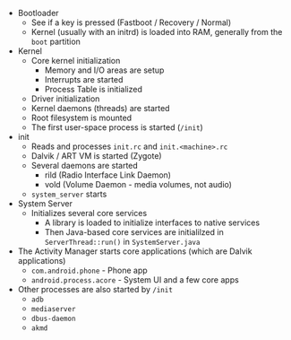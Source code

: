 - Bootloader
	- See if a key is pressed (Fastboot / Recovery / Normal)
	- Kernel (usually with an initrd) is loaded into RAM, generally from the `boot` partition
- Kernel
	- Core kernel initialization
		- Memory and I/O areas are setup
		- Interrupts are started
		- Process Table is initialized
	- Driver initialization
	- Kernel daemons (threads) are started
	- Root filesystem is mounted
	- The first user-space process is started (`/init`)
- init
	- Reads and processes `init.rc` and `init.<machine>.rc`
	- Dalvik / ART VM is started (Zygote)
	- Several daemons are started
		- rild (Radio Interface Link Daemon)
		- vold (Volume Daemon - media volumes, not audio)
	- `system_server` starts
- System Server
	-  Initializes several core services
		- A library is loaded to initialize interfaces to native services
		- Then Java-based core services are initialilzed in `ServerThread::run()` in `SystemServer.java`
- The Activity Manager starts core applications (which are Dalvik applications)
	- `com.android.phone` - Phone app
	- `android.process.acore` - System UI and a few core apps
- Other processes are also started by `/init`
	- `adb`
	- `mediaserver`
	- `dbus-daemon`
	- `akmd`